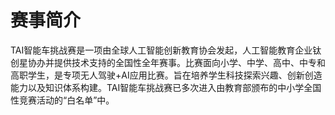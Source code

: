 # 赛事简介

&#x20;   TAI智能车挑战赛是一项由全球人工智能创新教育协会发起，人工智能教育企业钛创星协办并提供技术支持的全国性全年赛事。比赛面向小学、中学、高中、中专和高职学生，是专项无人驾驶+AI应用比赛。旨在培养学生科技探索兴趣、创新创造能力以及知识体系构建。TAI智能车挑战赛已多次进入由教育部颁布的中小学全国性竞赛活动的“白名单”中。

